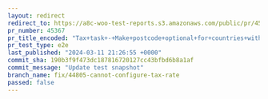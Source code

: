 ```yaml
---
layout: redirect
redirect_to: https://a8c-woo-test-reports.s3.amazonaws.com/public/pr/45367/e2e/index.html
pr_number: 45367
pr_title_encoded: "Tax+task+-+Make+postcode+optional+for+countries+without+postcodes"
pr_test_type: e2e
last_published: "2024-03-11 21:26:55 +0000"
commit_sha: 190b3f9f473dc187816720127cc43bfbd6b8a1af
commit_message: "Update test snapshot"
branch_name: fix/44805-cannot-configure-tax-rate
passed: false
---
```

